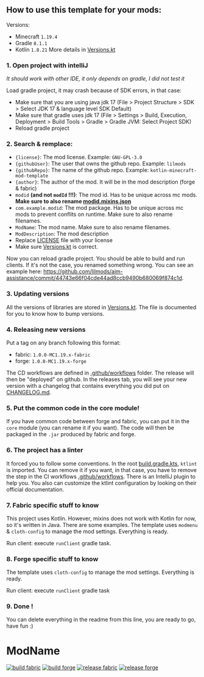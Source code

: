 ## How to use this template for your mods:

Versions:
- Minecraft `1.19.4`
- Gradle `8.1.1`
- Kotlin `1.8.21`
More details in [Versions.kt](buildSrc/src/main/kotlin/com/example/gradle/Versions.kt)

### 1. Open project with intelliJ

_It should work with other IDE, it only depends on gradle, I did not test it_

Load gradle project, it may crash because of SDK errors, in that case:
- Make sure that you are using java jdk 17 (File > Project Structure > SDK > Select JDK 17 & language level SDK Default)
- Make sure that gradle uses jdk 17 (File > Settings > Build, Execution, Deployment > Build Tools > Gradle > Gradle JVM: Select Project SDK)
- Reload gradle project

### 2. Search & remplace:

- `{license}`: The mod license. Example: `GNU-GPL-3.0`
- `{githubUser}`: The user that owns the github repo. Example: `lilmods`
- `{githubRepo}`: The name of the github repo. Example: `kotlin-minecraft-mod-template`
- `{author}`:  The author of the mod. It will be in the mod description (forge & fabric)
- `modid` **(and not `modId` !!!)**: The mod id. Has to be unique across mc mods. **Make sure to also rename [modid.mixins.json](fabric/src/main/resources/modid.mixins.json)**
- `com.example.modid`: The mod package. Has to be unique across mc mods to prevent conflits on runtime. Make sure to also rename filenames.
- `ModName`: The mod name. Make sure to also rename filenames.
- `ModDescription`: The mod description
- Replace [LICENSE](LICENSE) file with your license
- Make sure [Versions.kt](buildSrc/src/main/kotlin/com/example/gradle/Versions.kt) is correct.

Now you can reload gradle project. You should be able to build and run clients. If it's not the case, you renamed
something wrong. You can see an example here: https://github.com/lilmods/aim-assistance/commit/44743e66f04cde44ad8ccb9490b680069f874c1d.

### 3. Updating versions

All the versions of libraries are stored in [Versions.kt](buildSrc/src/main/kotlin/com/example/gradle/Versions.kt).
The file is documented for you to know how to bump versions.

### 4. Releasing new versions

Put a tag on any branch following this format:
- fabric: `1.0.0-MC1.19.x-fabric`
- forge: `1.0.0-MC1.19.x-forge`

The CD workflows are defined in [.github/workflows](.github/workflows) folder. The release will then be "deployed" on
github. In the releases tab, you will see your new version with a changelog that contains everything you did put on
[CHANGELOG.md](CHANGELOG.md).

### 5. Put the common code in the core module!

If you have common code between forge and fabric, you can put it in the `core` module (you can rename it if you want).
The code will then be packaged in the `.jar` produced by fabric and forge.

### 6. The project has a linter

It forced you to follow some conventions. In the root [build.gradle.kts](build.gradle.kts), `ktlint` is imported. You
can remove it if you want, in that case, you have to remove the step in the CI workflows 
[.github/workflows](.github/workflows). There is an IntelliJ plugin to help you. You also can customize the ktlint
configuration by looking on their official documentation.

### 7. Fabric specific stuff to know

This project uses Kotlin. However, mixins does not work with Kotlin for now, so it's written in Java. There are some
examples. The template uses `modmenu` & `cloth-config` to manage the mod settings. Everything is ready.

Run client: execute `runClient` gradle task.

### 8. Forge specific stuff to know

The template uses `cloth-config` to manage the mod settings. Everything is ready.

Run client: execute `runClient` gradle task

### 9. Done !

You can delete everything in the readme from this line, you are ready to go, have fun :)

# ModName

[![build fabric](https://github.com/{githubUser}/{githubRepo}/actions/workflows/build-fabric.yml/badge.svg?branch=main)](https://github.com/{githubUser}/{githubRepo}/actions/workflows/build-fabric.yml)
[![build forge](https://github.com/{githubUser}/{githubRepo}/actions/workflows/build-forge.yml/badge.svg?branch=main)](https://github.com/{githubUser}/{githubRepo}/actions/workflows/build-forge.yml)
[![release fabric](https://github.com/{githubUser}/{githubRepo}/actions/workflows/release-fabric.yml/badge.svg?branch=main)](https://github.com/{githubUser}/{githubRepo}/actions/workflows/release-fabric.yml)
[![release forge](https://github.com/{githubUser}/{githubRepo}/actions/workflows/release-forge.yml/badge.svg?branch=main)](https://github.com/{githubUser}/{githubRepo}/actions/workflows/release-forge.yml)
